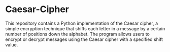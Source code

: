 # Caesar-Cipher
This repository contains a Python implementation of the Caesar cipher, a simple encryption technique that shifts each letter in a message by a certain number of positions down the alphabet. The program allows users to encrypt or decrypt messages using the Caesar cipher with a specified shift value.
